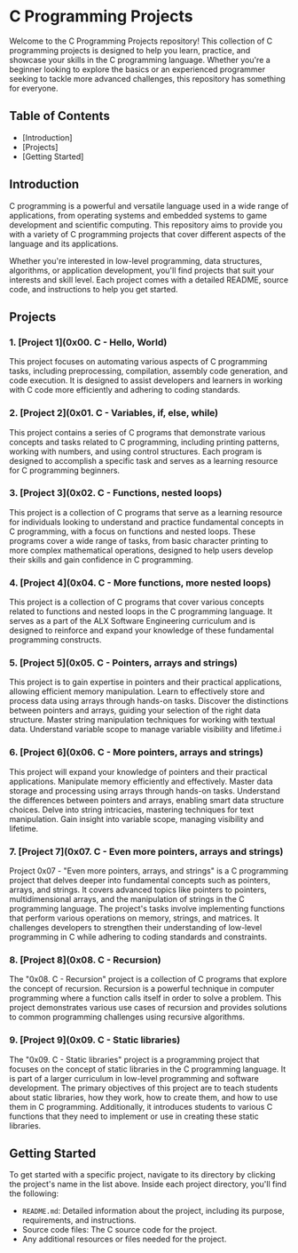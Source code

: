 # C Programming Projects

Welcome to the C Programming Projects repository! This collection of C programming projects is designed to help you learn, practice, and showcase your skills in the C programming language. Whether you're a beginner looking to explore the basics or an experienced programmer seeking to tackle more advanced challenges, this repository has something for everyone.

## Table of Contents

- [Introduction]
- [Projects]
- [Getting Started]


## Introduction

C programming is a powerful and versatile language used in a wide range of applications, from operating systems and embedded systems to game development and scientific computing. This repository aims to provide you with a variety of C programming projects that cover different aspects of the language and its applications.

Whether you're interested in low-level programming, data structures, algorithms, or application development, you'll find projects that suit your interests and skill level. Each project comes with a detailed README, source code, and instructions to help you get started.


## Projects

### 1. [Project 1](0x00. C - Hello, World)

This project focuses on automating various aspects of C programming tasks, including preprocessing, compilation, assembly code generation, and code execution. It is designed to assist developers and learners in working with C code more efficiently and adhering to coding standards.


### 2. [Project 2](0x01. C - Variables, if, else, while)

This project contains a series of C programs that demonstrate various concepts and tasks related to C programming, including printing patterns, working with numbers, and using control structures. Each program is designed to accomplish a specific task and serves as a learning resource for C programming beginners.


### 3. [Project 3](0x02. C - Functions, nested loops)

This project is a collection of C programs that serve as a learning resource for individuals looking to understand and practice fundamental concepts in C programming, with a focus on functions and nested loops. These programs cover a wide range of tasks, from basic character printing to more complex mathematical operations, designed to help users develop their skills and gain confidence in C programming.


### 4. [Project 4](0x04. C - More functions, more nested loops)

This project is a collection of C programs that cover various concepts related to functions and nested loops in the C programming language. It serves as a part of the ALX Software Engineering curriculum and is designed to reinforce and expand your knowledge of these fundamental programming constructs.


### 5. [Project 5](0x05. C - Pointers, arrays and strings)

This project is to gain expertise in pointers and their practical applications, allowing efficient memory manipulation. Learn to effectively store and process data using arrays through hands-on tasks. Discover the distinctions between pointers and arrays, guiding your selection of the right data structure. Master string manipulation techniques for working with textual data. Understand variable scope to manage variable visibility and lifetime.i


### 6. [Project 6](0x06. C - More pointers, arrays and strings)

This project will expand your knowledge of pointers and their practical applications. Manipulate memory efficiently and effectively. Master data storage and processing using arrays through hands-on tasks. Understand the differences between pointers and arrays, enabling smart data structure choices. Delve into string intricacies, mastering techniques for text manipulation. Gain insight into variable scope, managing visibility and lifetime.

### 7. [Project 7](0x07. C - Even more pointers, arrays and strings)

Project 0x07 - "Even more pointers, arrays, and strings" is a C programming project that delves deeper into fundamental concepts such as pointers, arrays, and strings. It covers advanced topics like pointers to pointers, multidimensional arrays, and the manipulation of strings in the C programming language. The project's tasks involve implementing functions that perform various operations on memory, strings, and matrices. It challenges developers to strengthen their understanding of low-level programming in C while adhering to coding standards and constraints.

### 8. [Project 8](0x08. C - Recursion)

The "0x08. C - Recursion" project is a collection of C programs that explore the concept of recursion. Recursion is a powerful technique in computer programming where a function calls itself in order to solve a problem. This project demonstrates various use cases of recursion and provides solutions to common programming challenges using recursive algorithms.


### 9. [Project 9](0x09. C - Static libraries)

The "0x09. C - Static libraries" project is a programming project that focuses on the concept of static libraries in the C programming language. It is part of a larger curriculum in low-level programming and software development. The primary objectives of this project are to teach students about static libraries, how they work, how to create them, and how to use them in C programming. Additionally, it introduces students to various C functions that they need to implement or use in creating these static libraries.


## Getting Started

To get started with a specific project, navigate to its directory by clicking the project's name in the list above. Inside each project directory, you'll find the following:

- `README.md`: Detailed information about the project, including its purpose, requirements, and instructions.
- Source code files: The C source code for the project.
- Any additional resources or files needed for the project.




